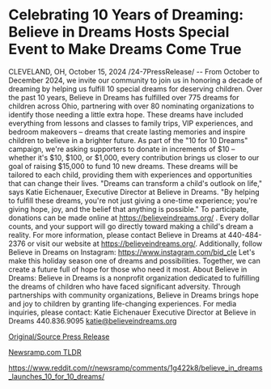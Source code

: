# Celebrating 10 Years of Dreaming: Believe in Dreams Hosts Special Event to Make Dreams Come True

CLEVELAND, OH, October 15, 2024 /24-7PressRelease/ -- From October to December 2024, we invite our community to join us in honoring a decade of dreaming by helping us fulfill 10 special dreams for deserving children.  Over the past 10 years, Believe in Dreams has fulfilled over 775 dreams for children across Ohio, partnering with over 80 nominating organizations to identify those needing a little extra hope. These dreams have included everything from lessons and classes to family trips, VIP experiences, and bedroom makeovers – dreams that create lasting memories and inspire children to believe in a brighter future.  As part of the "10 for 10 Dreams" campaign, we're asking supporters to donate in increments of $10 – whether it's $10, $100, or $1,000, every contribution brings us closer to our goal of raising $15,000 to fund 10 new dreams. These dreams will be tailored to each child, providing them with experiences and opportunities that can change their lives.  "Dreams can transform a child's outlook on life," says Katie Eichenauer, Executive Director at Believe in Dreams. "By helping to fulfill these dreams, you're not just giving a one-time experience; you're giving hope, joy, and the belief that anything is possible."  To participate, donations can be made online at https://believeindreams.org/ . Every dollar counts, and your support will go directly toward making a child's dream a reality.  For more information, please contact Believe in Dreams at 440-484-2376 or visit our website at https://believeindreams.org/.   Additionally, follow Believe in Dreams on Instagram: https://www.instagram.com/bid_cle  Let's make this holiday season one of dreams and possibilities. Together, we can create a future full of hope for those who need it most.  About Believe in Dreams: Believe in Dreams is a nonprofit organization dedicated to fulfilling the dreams of children who have faced significant adversity. Through partnerships with community organizations, Believe in Dreams brings hope and joy to children by granting life-changing experiences.  For media inquiries, please contact:  Katie Eichenauer Executive Director at Believe in Dreams 440.836.9095  katie@believeindreams.org 

[Original/Source Press Release](https://www.24-7pressrelease.com/press-release/515244/celebrating-10-years-of-dreaming-believe-in-dreams-hosts-special-event-to-make-dreams-come-true)
                    

[Newsramp.com TLDR](None) 

https://www.reddit.com/r/newsramp/comments/1g422k8/believe_in_dreams_launches_10_for_10_dreams/